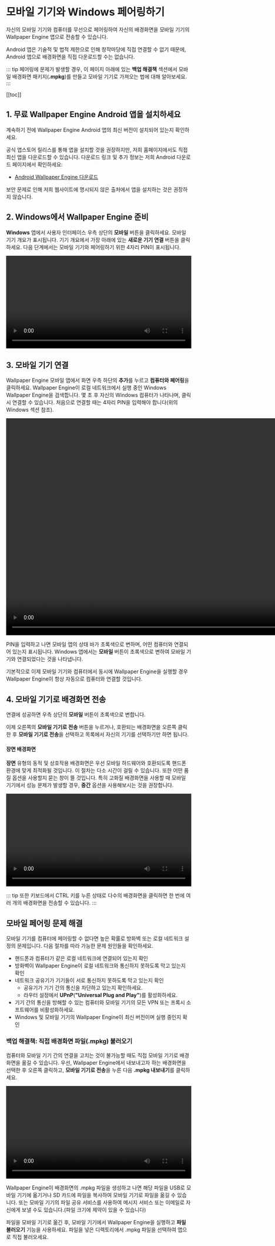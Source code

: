# 모바일 기기와 Windows 페어링하기

자신의 모바일 기기와 컴퓨터를 무선으로 페어링하여 자신의 배경화면을 모바일 기기의 Wallpaper Engine 앱으로 전송할 수 있습니다.

Android 앱은 기술적 및 법적 제한으로 인해 창작마당에 직접 연결할 수 없기 때문에, Android 앱으로 배경화면을 직접 다운로드할 수는 없습니다.

::: tip
페어링에 문제가 발생할 경우, 이 페이지 아래에 있는 **백업 해결책** 섹션에서 모바일 배경화면 패키지(**.mpkg**)를 만들고 모바일 기기로 가져오는 법에 대해 알아보세요.
:::

[[toc]]

## 1. 무료 Wallpaper Engine Android 앱을 설치하세요

계속하기 전에 Wallpaper Engine Android 앱의 최신 버전이 설치되어 있는지 확인하세요.

공식 앱스토어 릴리스를 통해 앱을 설치할 것을 권장하지만, 저희 홈페이지에서도 직접 최신 앱을 다운로드할 수 있습니다. 다운로드 링크 및 추가 정보는 저희 Android 다운로드 페이지에서 확인하세요:

* [Android Wallpaper Engine 다운로드](https://www.wallpaperengine.io/android/)

보안 문제로 인해 저희 웹사이트에 명시되지 않은 출처에서 앱을 설치하는 것은 권장하지 않습니다.

## 2. Windows에서 Wallpaper Engine 준비

**Windows** 앱에서 사용자 인터페이스 우측 상단의 **모바일** 버튼을 클릭하세요. 모바일 기기 개요가 표시됩니다. 기기 개요에서 가장 아래에 있는 **새로운 기기 연결** 버튼을 클릭하세요. 다음 단계에서는 모바일 기기와 페어링하기 위한 4자리 PIN이 표시됩니다.

<video width="100%" controls autoplay loop>
  <source src="/videos/mobile_pin.mp4" type="video/mp4">
  브라우저가 비디오 태그를 지원하지 않습니다.
</video>

## 3. 모바일 기기 연결

Wallpaper Engine 모바일 앱에서 화면 우측 하단의 **추가**를 누르고 **컴퓨터와 페어링**을 클릭하세요. Wallpaper Engine이 로컬 네트워크에서 실행 중인 Windows Wallpaper Engine을 검색합니다. 몇 초 후 자신의 Windows 컴퓨터가 나타나며, 클릭 시 연결할 수 있습니다. 처음으로 연결할 때는 4자리 PIN을 입력해야 합니다(위의 Windows 섹션 참조).

<video height="590px" style="display:block;margin:0 auto;" controls autoplay loop>
  <source src="/videos/mobile_connect.mp4" type="video/mp4">
  브라우저가 비디오 태그를 지원하지 않습니다.
</video>

PIN을 입력하고 나면 모바일 앱의 상태 바가 초록색으로 변하며, 어떤 컴퓨터와 연결되어 있는지 표시됩니다. Windows 앱에서는 **모바일** 버튼이 초록색으로 변하여 모바일 기기와 연결되었다는 것을 나타냅니다.

기본적으로 이제 모바일 기기와 컴퓨터에서 동시에 Wallpaper Engine을 실행할 경우 Wallpaper Engine이 항상 자동으로 컴퓨터와 연결할 것입니다.

## 4. 모바일 기기로 배경화면 전송

연결에 성공하면 우측 상단의 **모바일** 버튼이 초록색으로 변합니다.

이제 오른쪽의 **모바일 기기로 전송** 버튼을 누르거나, 호환되는 배경화면을 오른쪽 클릭한 후 **모바일 기기로 전송**을 선택하고 목록에서 자신의 기기를 선택하기만 하면 됩니다.

#### 장면 배경화면

**장면** 유형의 동적 및 상호작용 배경화면은 우선 모바일 하드웨어와 호환되도록 핸드폰 환경에 맞게 최적화될 것입니다. 이 절차는 다소 시간이 걸릴 수 있습니다. 또한 어떤 품질 옵션을 사용할지 묻는 창이 뜰 것입니다. 특히 고화질 배경화면을 사용할 때 모바일 기기에서 성능 문제가 발생할 경우, **중간** 옵션을 사용해보시는 것을 권장합니다.

<video width="100%" controls autoplay loop>
  <source src="/videos/mobile_transfer.mp4" type="video/mp4">
  브라우저가 비디오 태그를 지원하지 않습니다.
</video>

::: tip
또한 키보드에서 CTRL 키를 누른 상태로 다수의 배경화면을 클릭하면 한 번에 여러 개의 배경화면을 전송할 수 있습니다.
:::

## 모바일 페어링 문제 해결

모바일 기기를 컴퓨터에 페어링할 수 없다면 높은 확률로 방화벽 또는 로컬 네트워크 설정의 문제입니다. 다음 절차를 따라 가능한 문제 원인들을 확인하세요.

* 핸드폰과 컴퓨터가 같은 로컬 네트워크에 연결되어 있는지 확인
* 방화벽이 Wallpaper Engine이 로컬 네트워크와 통신하지 못하도록 막고 있는지 확인
* 네트워크 공유기가 기기들이 서로 통신하지 못하도록 막고 있는지 확인
    * 공유기가 기기 간의 통신을 차단하고 있는지 확인하세요.
    * 라우터 설정에서 **UPnP**(**"Universal Plug and Play"**)를 활성화하세요.
* 기기 간의 통신을 방해할 수 있는 컴퓨터와 모바일 기기의 모든 VPN 또는 프록시 소프트웨어를 비활성화하세요.
* Windows 및 모바일 기기의 Wallpaper Engine이 최신 버전이며 실행 중인지 확인

### 백업 해결책: 직접 배경화면 파일(.mpkg) 불러오기

컴퓨터와 모바일 기기 간의 연결을 고치는 것이 불가능할 때도 직접 모바일 기기로 배경화면을 옮길 수 있습니다. 우선, Wallpaper Engine에서 내보내고자 하는 배경화면을 선택한 후 오른쪽 클릭하고, **모바일 기기로 전송**을 누른 다음 **.mpkg 내보내기**를 클릭하세요.

<video width="100%" controls autoplay loop>
  <source src="/videos/mobile_export.mp4" type="video/mp4">
  브라우저가 비디오 태그를 지원하지 않습니다.
</video>

Wallpaper Engine이 배경화면의 .mpkg 파일을 생성하고 나면 해당 파일을 USB로 모바일 기기에 옮기거나 SD 카드에 파일을 복사하여 모바일 기기로 파일을 옮길 수 있습니다. 또는 모바일 기기의 파일 공유 서비스를 사용하여 메시지 서비스 또는 이메일로 자신에게 보낼 수도 있습니다.(파일 크기에 제약이 있을 수 있습니다)

파일을 모바일 기기로 옮긴 후, 모바일 기기에서 Wallpaper Engine을 실행하고 **파일 불러오기** 기능을 사용하세요. 파일을 넣은 디렉토리에서 .mpkg 파일을 선택하여 앱으로 직접 불러오세요.
